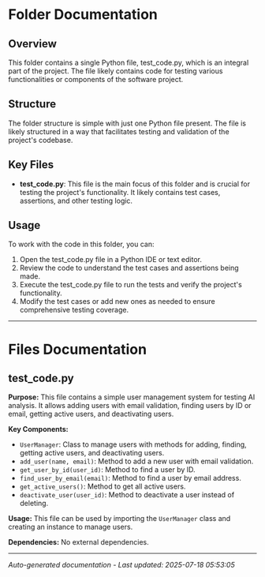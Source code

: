 # Folder Documentation

## Overview
This folder contains a single Python file, test_code.py, which is an integral part of the project. The file likely contains code for testing various functionalities or components of the software project.

## Structure
The folder structure is simple with just one Python file present. The file is likely structured in a way that facilitates testing and validation of the project's codebase.

## Key Files
- **test_code.py**: This file is the main focus of this folder and is crucial for testing the project's functionality. It likely contains test cases, assertions, and other testing logic.

## Usage
To work with the code in this folder, you can:
1. Open the test_code.py file in a Python IDE or text editor.
2. Review the code to understand the test cases and assertions being made.
3. Execute the test_code.py file to run the tests and verify the project's functionality.
4. Modify the test cases or add new ones as needed to ensure comprehensive testing coverage.

---

# Files Documentation

## test_code.py

**Purpose:** This file contains a simple user management system for testing AI analysis. It allows adding users with email validation, finding users by ID or email, getting active users, and deactivating users.

**Key Components:**
- `UserManager`: Class to manage users with methods for adding, finding, getting active users, and deactivating users.
- `add_user(name, email)`: Method to add a new user with email validation.
- `get_user_by_id(user_id)`: Method to find a user by ID.
- `find_user_by_email(email)`: Method to find a user by email address.
- `get_active_users()`: Method to get all active users.
- `deactivate_user(user_id)`: Method to deactivate a user instead of deleting.

**Usage:** This file can be used by importing the `UserManager` class and creating an instance to manage users.

**Dependencies:** No external dependencies.

---
*Auto-generated documentation - Last updated: 2025-07-18 05:53:05*
